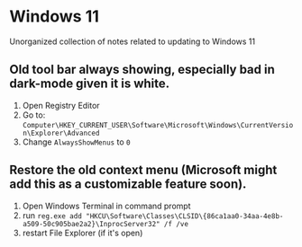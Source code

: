 # Windows 11

Unorganized collection of notes related to updating to Windows 11

## Old tool bar always showing, especially bad in dark-mode given it is white.

1. Open Registry Editor
2. Go to: `Computer\HKEY_CURRENT_USER\Software\Microsoft\Windows\CurrentVersion\Explorer\Advanced`
3. Change `AlwaysShowMenus` to `0`

## Restore the old context menu (Microsoft might add this as a customizable feature soon).

1. Open Windows Terminal in command prompt
2. run `reg.exe add "HKCU\Software\Classes\CLSID\{86ca1aa0-34aa-4e8b-a509-50c905bae2a2}\InprocServer32" /f /ve`
3. restart File Explorer (if it's open)